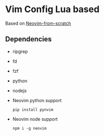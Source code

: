 # Vim Config Lua based

Based on [Neovim-from-scratch](https://github.com/LunarVim/Neovim-from-scratch)

## Dependencies
- ripgrep
- fd
- fzf
- python
- nodejs
- Neovim python support

  ```
  pip install pynvim
  ```

- Neovim node support

  ```
  npm i -g neovim
  ```


